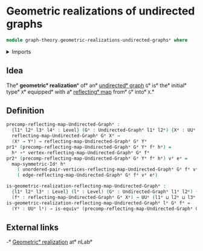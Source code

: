 # Geometric realizations of undirected graphs

```agda
module graph-theory.geometric-realizations-undirected-graphsᵉ where
```

<details><summary>Imports</summary>

```agda
open import foundation.dependent-pair-typesᵉ
open import foundation.equivalencesᵉ
open import foundation.function-typesᵉ
open import foundation.symmetric-identity-typesᵉ
open import foundation.universe-levelsᵉ

open import graph-theory.reflecting-maps-undirected-graphsᵉ
open import graph-theory.undirected-graphsᵉ
```

</details>

## Idea

Theᵉ **geometricᵉ realization**ᵉ ofᵉ anᵉ
[undirectedᵉ graph](graph-theory.undirected-graphs.mdᵉ) `G`ᵉ isᵉ theᵉ initialᵉ typeᵉ
`X`ᵉ equippedᵉ with aᵉ
[reflectingᵉ map](graph-theory.reflecting-maps-undirected-graphs.mdᵉ) fromᵉ `G`ᵉ
intoᵉ `X`.ᵉ

## Definition

```agda
precomp-reflecting-map-Undirected-Graphᵉ :
  {l1ᵉ l2ᵉ l3ᵉ l4ᵉ : Level} (Gᵉ : Undirected-Graphᵉ l1ᵉ l2ᵉ) {Xᵉ : UUᵉ l3ᵉ} (Yᵉ : UUᵉ l4ᵉ) →
  reflecting-map-Undirected-Graphᵉ Gᵉ Xᵉ →
  (Xᵉ → Yᵉ) → reflecting-map-Undirected-Graphᵉ Gᵉ Yᵉ
pr1ᵉ (precomp-reflecting-map-Undirected-Graphᵉ Gᵉ Yᵉ fᵉ hᵉ) =
  hᵉ ∘ᵉ vertex-reflecting-map-Undirected-Graphᵉ Gᵉ fᵉ
pr2ᵉ (precomp-reflecting-map-Undirected-Graphᵉ Gᵉ Yᵉ fᵉ hᵉ) vᵉ eᵉ =
  map-symmetric-Idᵉ hᵉ
    ( unordered-pair-vertices-reflecting-map-Undirected-Graphᵉ Gᵉ fᵉ vᵉ)
    ( edge-reflecting-map-Undirected-Graphᵉ Gᵉ fᵉ vᵉ eᵉ)

is-geometric-realization-reflecting-map-Undirected-Graphᵉ :
  {l1ᵉ l2ᵉ l3ᵉ : Level} (lᵉ : Level) (Gᵉ : Undirected-Graphᵉ l1ᵉ l2ᵉ) {Xᵉ : UUᵉ l3ᵉ}
  (fᵉ : reflecting-map-Undirected-Graphᵉ Gᵉ Xᵉ) → UUᵉ (l1ᵉ ⊔ l2ᵉ ⊔ l3ᵉ ⊔ lsuc lᵉ)
is-geometric-realization-reflecting-map-Undirected-Graphᵉ lᵉ Gᵉ fᵉ =
  (Yᵉ : UUᵉ lᵉ) → is-equivᵉ (precomp-reflecting-map-Undirected-Graphᵉ Gᵉ Yᵉ fᵉ)
```

## External links

-ᵉ [Geometricᵉ realization](https://ncatlab.org/nlab/show/geometric+realizationᵉ)
  atᵉ $n$Labᵉ